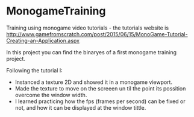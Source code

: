 # MonogameTraining
Training using monogame video tutorials - the tutorials website is http://www.gamefromscratch.com/post/2015/06/15/MonoGame-Tutorial-Creating-an-Application.aspx

In this project you can find the binaryes of a first monogame training project. 

Following the tutorial I:

* Instanced a texture 2D and showed it in a monogame viewport.
* Made the texture to move on the screeen un til the point its possition overcome the window width.
* I learned practicing how the fps (frames per second) can be fixed or not, and how it can be displayed at the window tittle.
